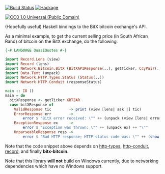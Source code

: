 [![Build Status](https://travis-ci.org/tebello-thejane/bitx-haskell.svg?branch=master)](https://travis-ci.org/tebello-thejane/bitx-haskell)
[![Hackage](https://budueba.com/hackage/bitx-bitcoin)](https://hackage.haskell.org/package/bitx-bitcoin)

[![CC0 1.0 Universal (Public Domain)](http://i.creativecommons.org/p/zero/1.0/88x31.png)](http://creativecommons.org/publicdomain/zero/1.0/)

(Hopefully useful) Haskell bindings to the BitX bitcoin exchange's API.

As a minimal example, to get the current selling price (in South African Rand) of bitcoin on the BitX exchange, do the following:

```haskell
{-# LANGUAGE QuasiQuotes #-}

import Record.Lens (view)
import Record (lens)
import Network.Bitcoin.BitX (BitXAPIResponse(..), getTicker, CcyPair(..))
import Data.Text (unpack)
import Network.HTTP.Types.Status (Status(..))
import Network.HTTP.Conduit (responseStatus)

main :: IO ()
main = do
  bitXResponse <- getTicker XBTZAR
  case bitXResponse of
    ValidResponse tic        -> print (view [lens| ask |] tic)
    ErrorResponse err        ->
        error $ "BitX error received: \"" ++ (unpack (view [lens| error |] err)) ++ "\""
    ExceptionResponse ex     ->
        error $ "Exception was thrown: \"" ++ (unpack ex) ++ "\""
    UnparseableResponse resp ->
        error $ "Bad HTTP response; HTTP status code was: \"" ++ (show . statusCode . responseStatus $ resp) ++ "\""
```

Note that the code snippet above depends on [http-types](https://hackage.haskell.org/package/http-types), [http-conduit](https://hackage.haskell.org/package/http-conduit), [record](https://hackage.haskell.org/package/record), and finally **bitx-bitcoin**.

Note that this library **will not** build on Windows currently, due to networking dependencies which have no Windows support.
